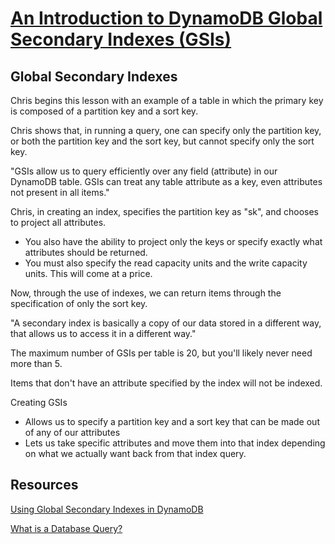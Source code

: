# [An Introduction to DynamoDB Global Secondary Indexes (GSIs)](https://egghead.io/lessons/aws-an-introduction-to-dynamodb-global-secondary-indexes-gsis?pl=intro-to-dynamodb-f35a)

## Global Secondary Indexes
Chris begins this lesson with an example of a table in which the primary key is composed of a partition key and a sort key.

Chris shows that, in running a query, one can specify only the partition key, or both the partition key and the sort key, but cannot specify only the sort key.

"GSIs allow us to query efficiently over any field (attribute) in our DynamoDB table. GSIs can treat any table attribute as a key, even attributes not present in all items."

Chris, in creating an index, specifies the partition key as "sk", and chooses to project all attributes.
- You also have the ability to project only the keys or specify exactly what attributes should be returned.
- You must also specify the read capacity units and the write capacity units. This will come at a price.

Now, through the use of indexes, we can return items through the specification of only the sort key.

"A secondary index is basically a copy of our data stored in a different way, that allows us to access it in a different way."

The maximum number of GSIs per table is 20, but you'll likely never need more than 5.

Items that don't have an attribute specified by the index will not be indexed.

Creating GSIs
- Allows us to specify a partition key and a sort key that can be made out of any of our attributes
- Lets us take specific attributes and move them into that index depending on what we actually want back from that index query.

## Resources
[Using Global Secondary Indexes in DynamoDB](https://docs.aws.amazon.com/amazondynamodb/latest/developerguide/GSI.html)

[What is a Database Query?](https://www.lifewire.com/query-definition-1019180)
